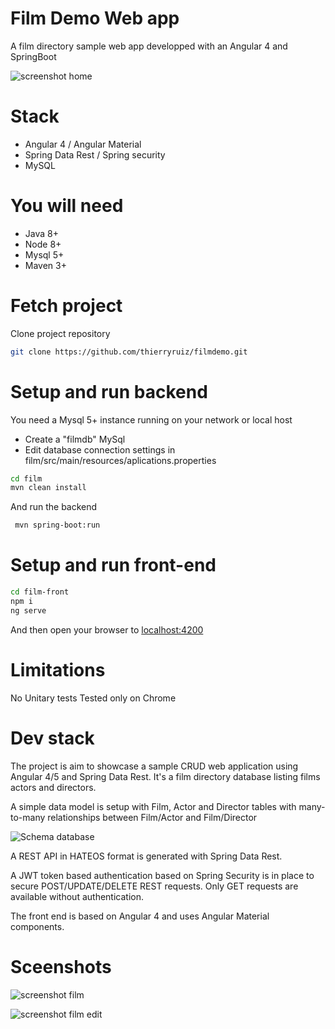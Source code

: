 # Film Demo Web app 
A film directory sample web app developped with an Angular 4 and SpringBoot

![screenshot home](https://github.com/thierryruiz/filmdemo/blob/master/film/misc/screenshot1.jpg?raw=true)

# Stack
  - Angular 4 / Angular Material
  - Spring Data Rest / Spring security
  - MySQL

# You will need
- Java 8+
- Node 8+
- Mysql 5+
- Maven 3+

# Fetch project
Clone project repository
```sh
git clone https://github.com/thierryruiz/filmdemo.git
```

# Setup and run backend

You need a Mysql 5+ instance running on your network or local host

- Create a "filmdb" MySql
- Edit database connection settings in film/src/main/resources/aplications.properties 

```sh
cd film
mvn clean install
```

And run the backend

```sh
 mvn spring-boot:run
```

# Setup and run front-end
```sh
cd film-front
npm i
ng serve
```

And then open your browser to [localhost:4200](http://localhost:4200)


# Limitations
No Unitary tests
Tested only on Chrome

# Dev stack
The project is aim to showcase a sample CRUD web application using Angular 4/5 and Spring Data Rest. 
It's a film directory database listing films actors and directors.

A simple data model is setup with Film, Actor and Director tables with many-to-many relationships between Film/Actor and Film/Director

![Schema database](https://raw.githubusercontent.com/thierryruiz/filmdemo/master/film/misc/schema.png)

A REST API in HATEOS format is generated with Spring Data Rest.

A JWT token based authentication based on Spring Security is in place to secure POST/UPDATE/DELETE REST requests. Only GET requests are available without authentication.

The front end is based on Angular 4 and uses Angular Material components. 



# Sceenshots

![screenshot film](https://github.com/thierryruiz/filmdemo/blob/master/film/misc/screenshot3.jpg?raw=true)

![screenshot film edit](https://github.com/thierryruiz/filmdemo/blob/master/film/misc/screenshot2.jpg?raw=true)







 
